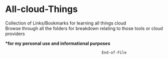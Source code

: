 # All-cloud-Things

Collection of Links/Bookmarks for learning all things cloud\
Browse through all the folders for breakdown relating to those tools or cloud providers
	
<!-- 
## Pages:
- [infra-as-code](infra-as-code/)
- [cloud-providers](cloud-providers/)
	- [AWS-Notes](cloud-providers/aws-notes/aws-notes.md)
	- [Azure-notes](cloud-providers/azure-notes/azure-notes.md)
	- [GCP-notes](cloud-providers/gcp-notes/gcp-notes.md)
- [CI-CD](ci-cd/jenkins.md)
- [Kubernetes](kubernetes/k8s-notes.md)
- [Observability](observability/observability.md)
- [Tooling](tools/tooling.md) -->




<!-- bold here -->
__*for my personal use and informational purposes__ 


```bash
                                           End-of-File
``` 